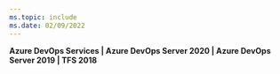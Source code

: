 ```yaml
---
ms.topic: include
ms.date: 02/09/2022
---
```


**Azure DevOps Services | Azure DevOps Server 2020 | Azure DevOps Server 2019 | TFS 2018**